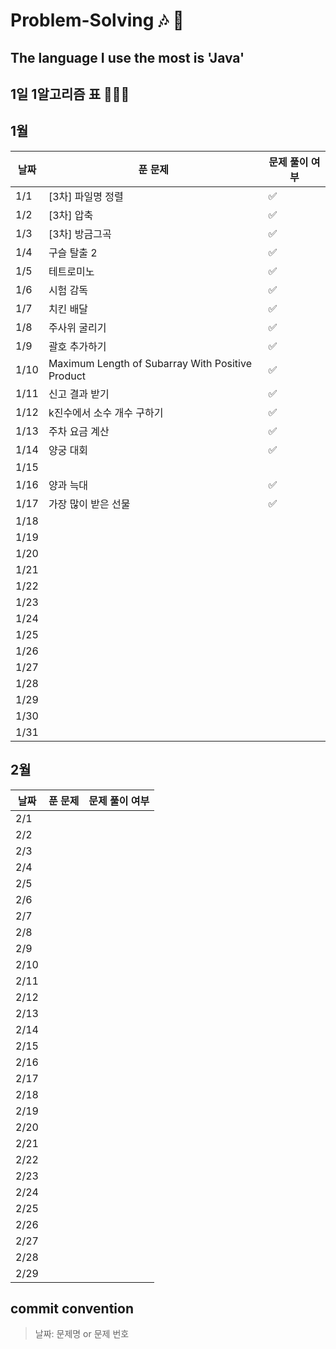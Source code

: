 # Problem-Solving 🎶 🎵

## The language I use the most is 'Java'

## 1일 1알고리즘 표 👩🏻‍💻

## 1월

| 날짜 | 푼 문제                                             | 문제 풀이 여부 |
| ---- |--------------------------------------------------|---------|
| 1/1  | [3차] 파일명 정렬                                      | ✅       |
| 1/2  | [3차] 압축                                          | ✅       |
| 1/3  | [3차] 방금그곡                                        | ✅       |
| 1/4  | 구슬 탈출 2                                          | ✅       |
| 1/5  | 테트로미노                                            | ✅       |
| 1/6  | 시험 감독                                            | ✅       |
| 1/7  | 치킨 배달                                            | ✅       |
| 1/8  | 주사위 굴리기                                          | ✅       |
| 1/9  | 괄호 추가하기                                          | ✅       |
| 1/10 | Maximum Length of Subarray With Positive Product | ✅       |
| 1/11 | 신고 결과 받기                                         | ✅       |
| 1/12 | k진수에서 소수 개수 구하기                                  | ✅       |
| 1/13 | 주차 요금 계산                                         | ✅       |
| 1/14 | 양궁 대회                                            | ✅        |
| 1/15 |                                                  |         |
| 1/16 | 양과 늑대                                            |    ✅     |
| 1/17 | 가장 많이 받은 선물                                      | ✅        |
| 1/18 |                                                  |         |
| 1/19 |                                                  |         |
| 1/20 |                                                  |         |
| 1/21 |                                                  |         |
| 1/22 |                                                  |         |
| 1/23 |                                                  |         |
| 1/24 |                                                  |         |
| 1/25 |                                                  |         |
| 1/26 |                                                  |         |
| 1/27 |                                                  |         |
| 1/28 |                                                  |         |
| 1/29 |                                                  |         |
| 1/30 |                                                  |         |
| 1/31 |                                                  |         |

## 2월

| 날짜 | 푼 문제 | 문제 풀이 여부 |
| ---- | ------- | -------------- |
| 2/1  |         |                |
| 2/2  |         |                |
| 2/3  |         |                |
| 2/4  |         |                |
| 2/5  |         |                |
| 2/6  |         |                |
| 2/7  |         |                |
| 2/8  |         |                |
| 2/9  |         |                |
| 2/10 |         |                |
| 2/11 |         |                |
| 2/12 |         |                |
| 2/13 |         |                |
| 2/14 |         |                |
| 2/15 |         |                |
| 2/16 |         |                |
| 2/17 |         |                |
| 2/18 |         |                |
| 2/19 |         |                |
| 2/20 |         |                |
| 2/21 |         |                |
| 2/22 |         |                |
| 2/23 |         |                |
| 2/24 |         |                |
| 2/25 |         |                |
| 2/26 |         |                |
| 2/27 |         |                |
| 2/28 |         |                |
| 2/29 |         |                |

## commit convention

> 날짜: 문제명 or 문제 번호
